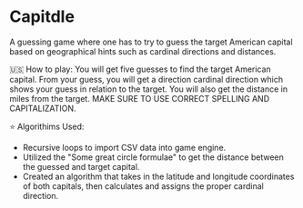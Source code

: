 # Capitdle
A guessing game where one has to try to guess the target American capital based on geographical hints such as cardinal directions and distances. 

🇺🇸 How to play:
You will get five guesses to find the target American capital. From your guess, you will get a direction cardinal direction which shows your guess in relation to the target. You will also get the distance in miles from the target. MAKE SURE TO USE CORRECT SPELLING AND CAPITALIZATION.  


⭐️ Algorithims Used: 
- Recursive loops to import CSV data into game engine. 
- Utilized the "Some great circle formulae" to get the distance between the guessed and target capital. 
- Created an algorithm that takes in the latitude and longitude coordinates of both capitals, then calculates and assigns the proper cardinal direction. 




